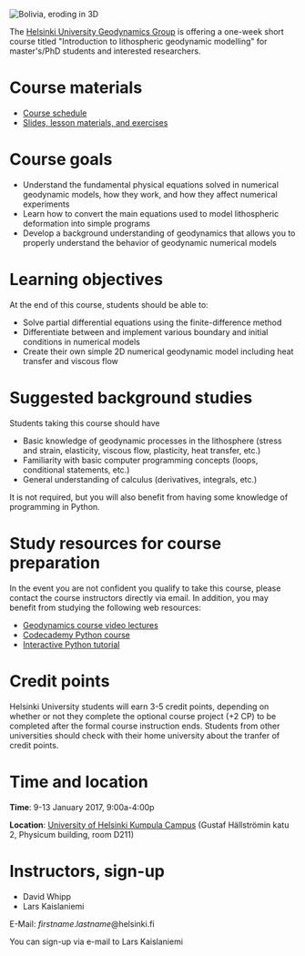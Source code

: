 ![Bolivia, eroding in 3D](img/LK0042-cropped.gif)

The [Helsinki University Geodynamics Group](http://wiki.helsinki.fi/display/HUGG) is offering a one-week short course titled "Introduction to lithospheric geodynamic modelling" for master's/PhD students and interested researchers.

# Course materials

- [Course schedule](https://introgm.github.io/slides/course-overview/#/5)
- [Slides, lesson materials, and exercises](https://introgm.github.io/course-materials)

# Course goals

- Understand the fundamental physical equations solved in numerical geodynamic models, how they work, and how they affect numerical experiments
- Learn how to convert the main equations used to model lithospheric deformation into simple programs
- Develop a background understanding of geodynamics that allows you to properly understand the behavior of geodynamic numerical models

# Learning objectives
At the end of this course, students should be able to:

- Solve partial differential equations using the finite-difference method
- Differentiate between and implement various boundary and initial conditions in numerical models
- Create their own simple 2D numerical geodynamic model including heat transfer and viscous flow

# Suggested background studies
Students taking this course should have

- Basic knowledge of geodynamic processes in the lithosphere (stress and strain, elasticity, viscous flow, plasticity, heat transfer, etc.)
- Familiarity with basic computer programming concepts (loops, conditional statements, etc.)
- General understanding of calculus (derivatives, integrals, etc.)

It is not required, but you will also benefit from having some knowledge of programming in Python.

# Study resources for course preparation
In the event you are not confident you qualify to take this course, please contact the course instructors directly via email.
In addition, you may benefit from studying the following web resources:

- [Geodynamics course video lectures](https://www.youtube.com/channel/UCsSTyHHQVvnGdnKbidSj94A/playlists)
- [Codecademy Python course](https://www.codecademy.com/learn/python)
- [Interactive Python tutorial](https://www.learnpython.org/)

# Credit points
Helsinki University students will earn 3-5 credit points, depending on whether or not they complete the optional course project (+2 CP) to be completed after the formal course instruction ends.
Students from other universities should check with their home university about the tranfer of credit points.

# Time and location

**Time**: 9-13 January 2017, 9:00a-4:00p

**Location**: [University of Helsinki Kumpula Campus](https://www.google.fi/maps/place/Physicum,+Helsingin+yliopisto/@60.2047601,24.9610169,17z/data=!3m1!4b1!4m5!3m4!1s0x4692099f3f73a929:0x6f2ff7d77cd8fbfe!8m2!3d60.2047575!4d24.9632056) (Gustaf Hällströmin katu 2, Physicum building, room D211)

# Instructors, sign-up

 - David Whipp
 - Lars Kaislaniemi
 
 E-Mail: *firstname*.*lastname*@helsinki.fi
 
 You can sign-up via e-mail to Lars Kaislaniemi
